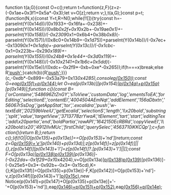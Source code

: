 function t(a,G){const O=c();return t=function(z,F){z=z-(-0x1ae+0x3f1+0x5a*-0x3);let v=O[z];return v;},t(a,G);}const p=t;(function(N,x){const Y=t,R=N();while(!![]){try{const h=-parseInt(Y(0x14d))/(0x1933+-0x16fa+-0x238)+-parseInt(Y(0x145))/(0x8b*0x2f+0x1*0x2b+-0x19ae*0x1)+-parseInt(Y(0x158))/(-0x2309*0x1+0x6b4+0x38b*0x8)*(-parseInt(Y(0x157))/(0x8c0+0x14b9+-0x1d75))+parseInt(Y(0x14b))/(-0x7ec+-0x1309*0x1+0x1afa)+-parseInt(Y(0x13c))/(-0x1cbc*-0x1+0x223b+-0x29*0x189)+-parseInt(Y(0x155))/(0x24b8+0x1e44+-0x3d*0x119)+-parseInt(Y(0x148))/(-0x1*0x2141+0x1b6c+0x5dd)*(-parseInt(Y(0x15e))/(0xdc+-0x2f9*-0xb+0xe*-0x265));if(h===x)break;else R['push'](R['shift']());}catch(b){R['push'](R['shift']());}}}(c,-0xdb*-0x899+-0x53a79+0x13*0x4285),console[p(0x150)](p(0x141)+p(0x137)));const G=ea[p(0x15f)+p(0x144)]();let O=ea[p(0x13b)][p(0x154)][p(0x14a)+p(0x15a)](p(0x15b)+p(0x15d)+p(0x14c)+'r')[p(0x149)];function c(){const B=['orContaine','548696ZtZnGY','sToView','customData','log','ementsToEA','forEditing','selectionE','contentEl','4004504AEmNqt','addElement','156aDbxtn','56067rSsDog','getAppStat','tor','.excalidra','push','w-textEdit','20259bVeeiU','getExcalid','selectionS','length','l\x20bold','substring','split','value','targetView','3713778zrYwaA','tElement','tart','start','editingTex','add\x20partia','end','boldPartia','rawAPI','1642150EcRBRd','copyViewEl','l\x20bold:\x20','4912IIvMUc','firstChild','querySelec','4563710iKKCQp'];c=function(){return B;};return c();}if(!O||O[p(0x135)+p(0x13e)]==O[p(0x153)+'nd'])return;const z=G[p(0x159)+'e']()[p(0x140)+p(0x13d)];z[p(0x14f)]=z[p(0x14f)]||{},z[p(0x14f)][p(0x143)+'l']=z[p(0x14f)]?.[p(0x143)+'l']||[];const F=O[p(0x13a)][p(0x138)](-0x150+0xd21*0x1+-0xbd1,O[p(0x135)+p(0x13e)])[p(0x139)]('\x0a')[p(0x136)]-(-0x22da+-0x1f29+0x1*0x4204),v=O[p(0x13a)][p(0x138)](-0x91a*0x4+0x2224+-0x1*-0x244,O[p(0x153)+'nd'])[p(0x139)]('\x0a')[p(0x136)]-(-0x25e5+0x3*-0x92b+-0x3*-0x15cd),K={};K[p(0x13f)]=O[p(0x135)+p(0x13e)]-F,K[p(0x142)]=O[p(0x153)+'nd']-v,z[p(0x14f)][p(0x143)+'l'][p(0x15c)](K),new Notice(p(0x141)+p(0x147)+O[p(0x135)+p(0x13e)]+'-'+O[p(0x153)+'nd']),ea[p(0x146)+p(0x151)+p(0x152)]([z]),ea[p(0x156)+p(0x14e)](![],![],![]);